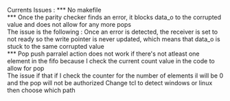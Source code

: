 Currents Issues : 
***  No makefile  
***  Once the parity checker finds an error, it blocks data_o to the corrupted value and does not allow for any more pops  
The issue is the following : Once an error is detected, the receiver is set to not ready so the write pointer is never updated, which means that data_o is stuck to the same corrupted value  
***  Pop push parralel action does not work if there's not atleast one element in the fifo because I check the current count value in the code to allow for pop   
The issue if that if I check the counter for the number of elements il will be 0 and the pop will not be authorized
Change tcl to detect windows or linux then choose which path  
